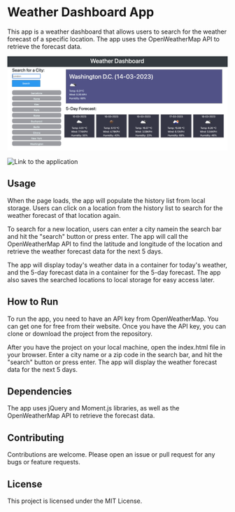 # Weather Dashboard App
This app is a weather dashboard that allows users to search for the weather forecast of a specific location. The app uses the OpenWeatherMap API to retrieve the forecast data.

![Weather Dashboard Example](./assets/WeatherDashboard.png "Weather Dashboard Example")

![Link to the application]("https://fofo2020.github.io/Weather-Dashboard/")


## Usage
When the page loads, the app will populate the history list from local storage. Users can click on a location from the history list to search for the weather forecast of that location again.

To search for a new location, users can enter a city namein the search bar and hit the "search" button or press enter. The app will call the OpenWeatherMap API to find the latitude and longitude of the location and retrieve the weather forecast data for the next 5 days.

The app will display today's weather data in a container for today's weather, and the 5-day forecast data in a container for the 5-day forecast. The app also saves the searched locations to local storage for easy access later.

## How to Run
To run the app, you need to have an API key from OpenWeatherMap. You can get one for free from their website. Once you have the API key, you can clone or download the project from the repository.

After you have the project on your local machine, open the index.html file in your browser. Enter a city name or a zip code in the search bar, and hit the "search" button or press enter. The app will display the weather forecast data for the next 5 days.

## Dependencies
The app uses jQuery and Moment.js libraries, as well as the OpenWeatherMap API to retrieve the forecast data.

## Contributing
Contributions are welcome. Please open an issue or pull request for any bugs or feature requests.

## License
This project is licensed under the MIT License.
